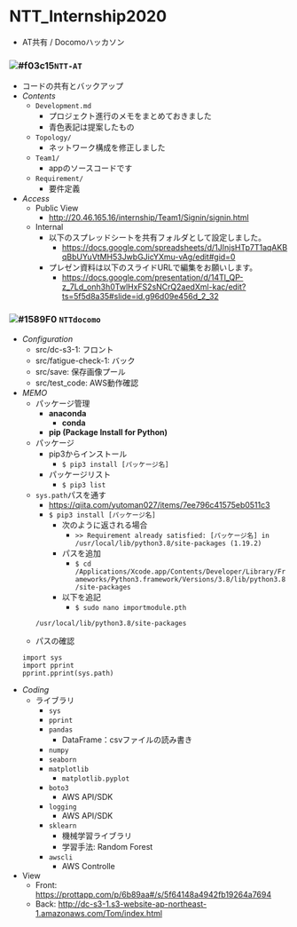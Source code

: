 # NTT_Internship2020
- AT共有 / Docomoハッカソン
### ![#f03c15](https://placehold.it/15/f03c15/000000?text=+)`NTT-AT`
- コードの共有とバックアップ
- _Contents_
  - `Development.md`
    - プロジェクト進行のメモをまとめておきました
    - 青色表記は提案したもの 
  - `Topology/`
    - ネットワーク構成を修正しました
  - `Team1/`
    - appのソースコードです
  - `Requirement/`
    - 要件定義
- _Access_     
  - Public View
    - http://20.46.165.16/internship/Team1/Signin/signin.html
  - Internal 
    - 以下のスプレッドシートを共有フォルダとして設定しました。
      - https://docs.google.com/spreadsheets/d/1JInjsHTp7T1aqAKBqBbUYuVtMH53JwbGJicYXmu-vAg/edit#gid=0  
    - プレゼン資料は以下のスライドURLで編集をお願いします。
      - https://docs.google.com/presentation/d/14Tl_QP-z_7Ld_onh3h0TwlHxFS2sNCrQ2aedXml-kac/edit?ts=5f5d8a35#slide=id.g96d09e456d_2_32
### ![#1589F0](https://placehold.it/15/1589F0/000000?text=+) `NTTdocomo`
- _Configuration_
  - src/dc-s3-1: フロント
  - src/fatigue-check-1: バック
  - src/save: 保存画像プール
  - src/test_code: AWS動作確認
- _MEMO_
  - パッケージ管理
    - __anaconda__
      - __conda__
    - __pip (Package Install for Python)__
  - パッケージ
    - pip3からインストール
      - `$ pip3 install [パッケージ名]`
    - パッケージリスト
      - `$ pip3 list`
  - `sys.path`パスを通す
    - https://qiita.com/yutoman027/items/7ee796c41575eb0511c3
    - `$ pip3 install [パッケージ名]`
      - 次のように返される場合
        - `>> Requirement already satisfied: [パッケージ名] in /usr/local/lib/python3.8/site-packages (1.19.2)`
      - パスを追加
        - `$ cd /Applications/Xcode.app/Contents/Developer/Library/Frameworks/Python3.framework/Versions/3.8/lib/python3.8/site-packages`
      - 以下を追記
        - `$ sudo nano importmodule.pth`
	```
	/usr/local/lib/python3.8/site-packages
	```
  - パスの確認
  ```
  import sys
  import pprint
  pprint.pprint(sys.path)
  ```
- _Coding_
  - ライブラリ
    - `sys`
    - `pprint`
    - `pandas`
      - DataFrame：csvファイルの読み書き
    - `numpy`
    - `seaborn`
    - `matplotlib`
      - `matplotlib.pyplot`
    - `boto3`
      - AWS API/SDK
    - `logging`
      - AWS API/SDK
    - `sklearn`
      - 機械学習ライブラリ
      - 学習手法: Random Forest
    - `awscli`
      - AWS Controlle
- View
  - Front: https://prottapp.com/p/6b89aa#/s/5f64148a4942fb19264a7694
  - Back: http://dc-s3-1.s3-website-ap-northeast-1.amazonaws.com/Tom/index.html
